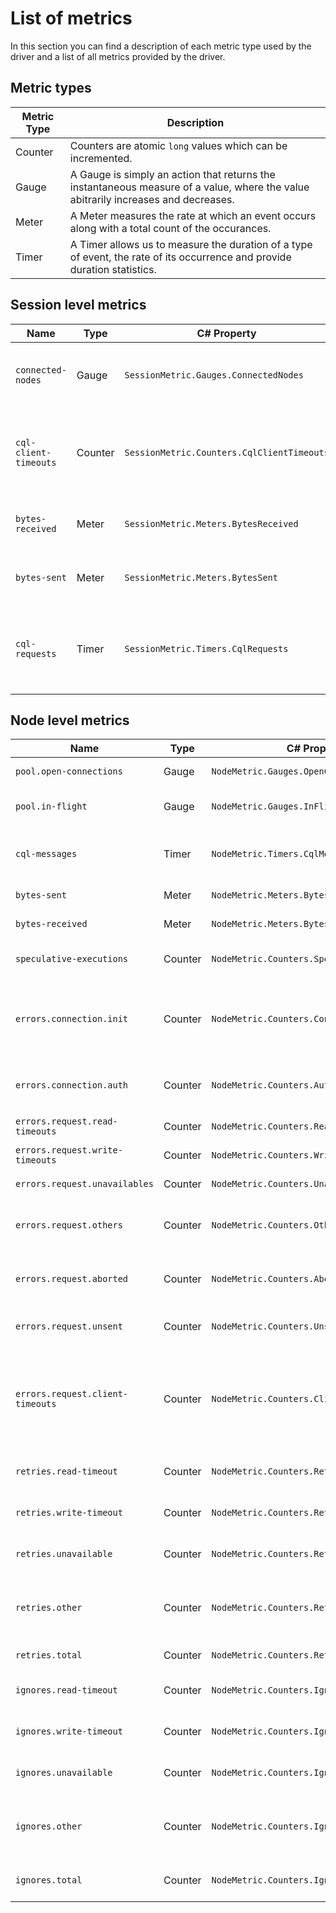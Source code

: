 # List of metrics

In this section you can find a description of each metric type used by the driver and a list of all metrics provided by the driver.

## Metric types

| Metric Type        | Description               |
|--------------------|---------------------------|
| Counter | Counters are atomic `long` values which can be incremented. |
| Gauge | A Gauge is simply an action that returns the instantaneous measure of a value, where the value abitrarily increases and decreases. |
| Meter | A Meter measures the rate at which an event occurs along with a total count of the occurances. |
| Timer | A Timer allows us to measure the duration of a type of event, the rate of its occurrence and provide duration statistics. |

## Session level metrics

| Name              | Type  | C# Property                            | Description               |
|-------------------|-------|----------------------------------------|---------------------------|
| `connected-nodes` | Gauge | `SessionMetric.Gauges.ConnectedNodes`  | The number of nodes to which the driver has at least one active connection. |
| `cql-client-timeouts` | Counter | `SessionMetric.Counters.CqlClientTimeouts`  | The number of timeouts in synchronous API calls like `ISession.Execute()` (related to `QueryAbortTimeout`). |
| `bytes-received` | Meter | `SessionMetric.Meters.BytesReceived`  | The number and rate of bytes received for the entire session.  |
| `bytes-sent` | Meter | `SessionMetric.Meters.BytesSent`  | The number and rate of bytes sent for the entire session.  |
| `cql-requests` | Timer | `SessionMetric.Timers.CqlRequests`  | The throughput and latency percentiles of CQL requests (overall duration of the `ISession.Execute()` call). |

## Node level metrics

| Name              | Type  | C# Property                            | Description               |
|-------------------|-------|----------------------------------------|---------------------------|
| `pool.open-connections` | Gauge | `NodeMetric.Gauges.OpenConnections` | The number of connections open to this node for regular requests. |
| `pool.in-flight` | Gauge | `NodeMetric.Gauges.InFlight` | The number of requests currently executing on the connections to this node. |
| `cql-messages` | Timer | `NodeMetric.Timers.CqlMessages` | The throughput and latency percentiles of individual CQL messages sent to this node as part of an overall request. |
| `bytes-sent` | Meter | `NodeMetric.Meters.BytesSent` | The number and rate of bytes sent to this node. |
| `bytes-received` | Meter | `NodeMetric.Meters.BytesReceived` | The number and rate of bytes received from this node. |
| `speculative-executions` | Counter | `NodeMetric.Counters.SpeculativeExecutions` | The number of speculative executions triggered by a slow response from this node. |
| `errors.connection.init` | Counter | `NodeMetric.Counters.ConnectionInitErrors` | The number of errors encountered while trying to establish a connection to this node. Authentication errors are tracked separately in `errors.connection.auth`. |
| `errors.connection.auth` | Counter | `NodeMetric.Counters.AuthenticationErrors` | The number of authentication errors encountered while trying to establish a connection to this node. |
| `errors.request.read-timeouts` | Counter | `NodeMetric.Counters.ReadTimeouts` | The number of times this node replied with a `READ_TIMEOUT` error. |
| `errors.request.write-timeouts` | Counter | `NodeMetric.Counters.WriteTimeouts` | The number of times this node replied with a `WRITE_TIMEOUT` error. |
| `errors.request.unavailables` | Counter | `NodeMetric.Counters.UnavailableErrors` | The number of times this node replied with an `UNAVAILABLE` error. |
| `errors.request.others` | Counter | `NodeMetric.Counters.OtherErrors` | The number of times this node replied with a server error that doesn't fall under other `errors.request.*` metrics. |
| `errors.request.aborted` | Counter | `NodeMetric.Counters.AbortedRequests` | The number of times a request was aborted before the driver even received a response from this node. Client timeouts are  |
| `errors.request.unsent` | Counter | `NodeMetric.Counters.UnsentRequests` | The number of times the driver failed to send a request to this node. |
| `errors.request.client-timeouts` | Counter | `NodeMetric.Counters.ClientTimeouts` | The number of times the request failed due to a client-side timeout, when the client didn't hear back from the server within `SocketOptions.ReadTimeoutMillis`. In this scenario, an `OperationTimedOutException` is thrown. |
| `retries.read-timeout` | Counter | `NodeMetric.Counters.RetriesOnReadTimeout` | The number of **read timeout** errors on this node that caused the RetryPolicy to trigger a retry. |
| `retries.write-timeout` | Counter | `NodeMetric.Counters.RetriesOnWriteTimeout` | The number of **write timeout** errors on this node that caused the RetryPolicy to trigger a retry. |
| `retries.unavailable` | Counter | `NodeMetric.Counters.RetriesOnUnavailable` | The number of **unavailable** errors on this node that caused the RetryPolicy to trigger a retry. |
| `retries.other` | Counter | `NodeMetric.Counters.RetriesOnOtherError` | The number of errors **other** than **read timeouts**, **write timeouts** and **unavailable** errors on this node that caused the RetryPolicy to trigger a retry. |
| `retries.total` | Counter | `NodeMetric.Counters.Retries` | The total number of retries triggered by the RetryPolicy. |
| `ignores.read-timeout` | Counter | `NodeMetric.Counters.IgnoresOnReadTimeout` | The number of **read timeout** errors on this node that were ignored by the RetryPolicy. |
| `ignores.write-timeout` | Counter | `NodeMetric.Counters.IgnoresOnWriteTimeout` | The number of **write timeout** errors on this node that were ignored by the RetryPolicy. |
| `ignores.unavailable` | Counter | `NodeMetric.Counters.IgnoresOnUnavailable` | The number of **unavailable** errors on this node that were ignored by the RetryPolicy. |
| `ignores.other` | Counter | `NodeMetric.Counters.IgnoresOnOtherError` | The number of errors **other** than **read timeouts**, **write timeouts** and **unavailable** errors on this node that were ignored by the RetryPolicy. |
| `ignores.total` | Counter | `NodeMetric.Counters.Ignores` | The total number of errors on this node that were ignored by the RetryPolicy. |
